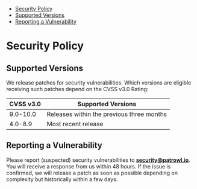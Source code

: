 - [Security Policy](#security-policy)
- [Supported Versions](#supported-versions)
- [Reporting a Vulnerability](#reporting-a-vulnerability)

# Security Policy

## Supported Versions

We release patches for security vulnerabilities. Which versions are eligible
receiving such patches depend on the CVSS v3.0 Rating:

| CVSS v3.0 | Supported Versions                        |
| --------- | ----------------------------------------- |
| 9.0-10.0  | Releases within the previous three months |
| 4.0-8.9   | Most recent release                       |

## Reporting a Vulnerability

Please report (suspected) security vulnerabilities to
**[security@patrowl.io](mailto:security@patrowl.io)**. You will receive a response from
us within 48 hours. If the issue is confirmed, we will release a patch as soon
as possible depending on complexity but historically within a few days.
